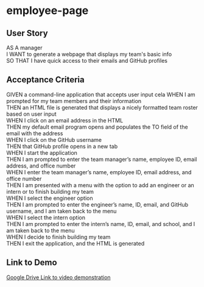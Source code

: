 # employee-page

## User Story

AS A manager  
I WANT to generate a webpage that displays my team's basic info  
SO THAT I have quick access to their emails and GitHub profiles  

## Acceptance Criteria

GIVEN a command-line application that accepts user input  cela
WHEN I am prompted for my team members and their information  
THEN an HTML file is generated that displays a nicely formatted team roster based on user input  
WHEN I click on an email address in the HTML  
THEN my default email program opens and populates the TO field of the email with the address  
WHEN I click on the GitHub username  
THEN that GitHub profile opens in a new tab  
WHEN I start the application  
THEN I am prompted to enter the team manager’s name, employee ID, email address, and office number  
WHEN I enter the team manager’s name, employee ID, email address, and office number  
THEN I am presented with a menu with the option to add an engineer or an intern or to finish building my team  
WHEN I select the engineer option  
THEN I am prompted to enter the engineer’s name, ID, email, and GitHub username, and I am taken back to the menu  
WHEN I select the intern option  
THEN I am prompted to enter the intern’s name, ID, email, and school, and I am taken back to the menu  
WHEN I decide to finish building my team  
THEN I exit the application, and the HTML is generated  

## Link to Demo

[Google Drive Link to video demonstration](https://drive.google.com/file/d/1OpXgMPXTXo_2ZqJg9NBPB6WRLNpnYk65/view)
